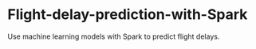# Flight-delay-prediction-with-Spark
Use machine learning models with Spark to predict flight delays.
